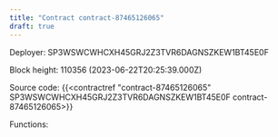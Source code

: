 ```yaml
---
title: "Contract contract-87465126065"
draft: true
---
```

Deployer: SP3WSWCWHCXH45GRJ2Z3TVR6DAGNSZKEW1BT45E0F


 



Block height: 110356 (2023-06-22T20:25:39.000Z)

Source code: {{<contractref "contract-87465126065" SP3WSWCWHCXH45GRJ2Z3TVR6DAGNSZKEW1BT45E0F contract-87465126065>}}

Functions:


